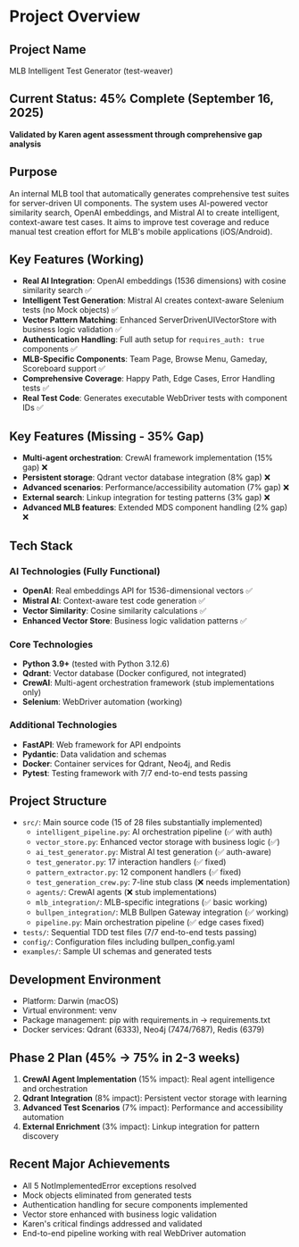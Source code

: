 # Project Overview

## Project Name
MLB Intelligent Test Generator (test-weaver)

## Current Status: 45% Complete (September 16, 2025)
**Validated by Karen agent assessment through comprehensive gap analysis**

## Purpose
An internal MLB tool that automatically generates comprehensive test suites for server-driven UI components. The system uses AI-powered vector similarity search, OpenAI embeddings, and Mistral AI to create intelligent, context-aware test cases. It aims to improve test coverage and reduce manual test creation effort for MLB's mobile applications (iOS/Android).

## Key Features (Working)
- **Real AI Integration**: OpenAI embeddings (1536 dimensions) with cosine similarity search ✅
- **Intelligent Test Generation**: Mistral AI creates context-aware Selenium tests (no Mock objects) ✅
- **Vector Pattern Matching**: Enhanced ServerDrivenUIVectorStore with business logic validation ✅
- **Authentication Handling**: Full auth setup for `requires_auth: true` components ✅
- **MLB-Specific Components**: Team Page, Browse Menu, Gameday, Scoreboard support ✅
- **Comprehensive Coverage**: Happy Path, Edge Cases, Error Handling tests ✅
- **Real Test Code**: Generates executable WebDriver tests with component IDs ✅

## Key Features (Missing - 35% Gap)
- **Multi-agent orchestration**: CrewAI framework implementation (15% gap) ❌
- **Persistent storage**: Qdrant vector database integration (8% gap) ❌
- **Advanced scenarios**: Performance/accessibility automation (7% gap) ❌
- **External search**: Linkup integration for testing patterns (3% gap) ❌
- **Advanced MLB features**: Extended MDS component handling (2% gap) ❌

## Tech Stack
### AI Technologies (Fully Functional)
- **OpenAI**: Real embeddings API for 1536-dimensional vectors ✅
- **Mistral AI**: Context-aware test code generation ✅
- **Vector Similarity**: Cosine similarity calculations ✅
- **Enhanced Vector Store**: Business logic validation patterns ✅

### Core Technologies
- **Python 3.9+** (tested with Python 3.12.6)
- **Qdrant**: Vector database (Docker configured, not integrated)
- **CrewAI**: Multi-agent orchestration framework (stub implementations only)
- **Selenium**: WebDriver automation (working)

### Additional Technologies
- **FastAPI**: Web framework for API endpoints
- **Pydantic**: Data validation and schemas
- **Docker**: Container services for Qdrant, Neo4j, and Redis
- **Pytest**: Testing framework with 7/7 end-to-end tests passing

## Project Structure
- `src/`: Main source code (15 of 28 files substantially implemented)
  - `intelligent_pipeline.py`: AI orchestration pipeline (✅ with auth)
  - `vector_store.py`: Enhanced vector storage with business logic (✅)
  - `ai_test_generator.py`: Mistral AI test generation (✅ auth-aware)
  - `test_generator.py`: 17 interaction handlers (✅ fixed)
  - `pattern_extractor.py`: 12 component handlers (✅ fixed)
  - `test_generation_crew.py`: 7-line stub class (❌ needs implementation)
  - `agents/`: CrewAI agents (❌ stub implementations)
  - `mlb_integration/`: MLB-specific integrations (✅ basic working)
  - `bullpen_integration/`: MLB Bullpen Gateway integration (✅ working)
  - `pipeline.py`: Main orchestration pipeline (✅ edge cases fixed)
- `tests/`: Sequential TDD test files (7/7 end-to-end tests passing)
- `config/`: Configuration files including bullpen_config.yaml
- `examples/`: Sample UI schemas and generated tests

## Development Environment
- Platform: Darwin (macOS)
- Virtual environment: venv
- Package management: pip with requirements.in -> requirements.txt
- Docker services: Qdrant (6333), Neo4j (7474/7687), Redis (6379)

## Phase 2 Plan (45% → 75% in 2-3 weeks)
1. **CrewAI Agent Implementation** (15% impact): Real agent intelligence and orchestration
2. **Qdrant Integration** (8% impact): Persistent vector storage with learning
3. **Advanced Test Scenarios** (7% impact): Performance and accessibility automation
4. **External Enrichment** (3% impact): Linkup integration for pattern discovery

## Recent Major Achievements
- All 5 NotImplementedError exceptions resolved
- Mock objects eliminated from generated tests  
- Authentication handling for secure components implemented
- Vector store enhanced with business logic validation
- Karen's critical findings addressed and validated
- End-to-end pipeline working with real WebDriver automation